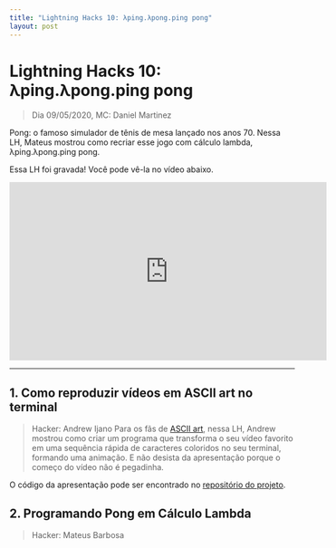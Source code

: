 ```yaml
---
title: "Lightning Hacks 10: λping.λpong.ping pong"
layout: post
---
```


# Lightning Hacks 10: λping.λpong.ping pong
> Dia 09/05/2020, MC: Daniel Martinez

Pong: o famoso simulador de tênis de mesa lançado nos anos 70. Nessa LH, Mateus mostrou como recriar esse jogo com cálculo lambda, λping.λpong.ping pong.

Essa LH foi gravada! Você pode vê-la no vídeo abaixo.

<iframe width="560" height="315" src="https://www.youtube.com/watch?v=jJ9FDaXOoVo" frameborder="0" allow="accelerometer; autoplay; encrypted-media; gyroscope; picture-in-picture" allowfullscreen></iframe>

<hr>

## 1. Como reproduzir vídeos em ASCII art no terminal
> Hacker: Andrew Ijano
Para os fãs de [ASCII art](https://en.wikipedia.org/wiki/ASCII_art), nessa LH, Andrew mostrou como criar um programa que transforma o seu vídeo favorito em uma sequência rápida de caracteres coloridos no seu terminal, formando uma animação. E não desista da apresentação porque o começo do vídeo não é pegadinha.  

O código da apresentação pode ser encontrado no [repositório do projeto](https://github.com/AndrewIjano/video-to-ascii).

## 2. Programando Pong em Cálculo Lambda
> Hacker: Mateus Barbosa 
